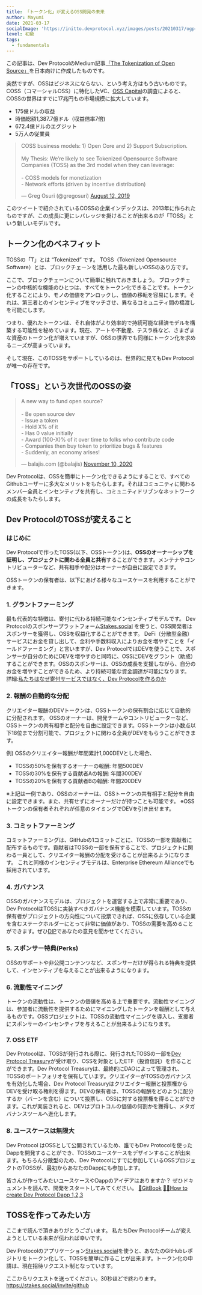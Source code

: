 ```yaml
---
title: 「トークン化」が変えるOSS開発の未来
author: Mayumi
date: 2021-03-17
socialImage: 'https://initto.devprotocol.xyz/images/posts/20210317/ogp-JP.jpg'
level: 初級
tags:
  - fundamentals
---
```


この記事は、Dev ProtocolのMedium記事[「The Tokenization of Open Source」](https://medium.com/devprtcl/the-tokenization-of-open-source-10ee0ea90607)を日本向けに作成したものです。

突然ですが、OSSはビジネスにならない、という考え方はもう古いものです。
COSS（コマーシャルOSS）に特化したVC、[OSS Capital](https://oss.capital)の調査によると、COSSの世界はすでに17兆円もの市場規模に拡大しています。

- 175億ドルの収益
- 時価総額1,387.7億ドル（収益倍率7倍)
- 672.4億ドルのエグジット
- 5万人の従業員

<blockquote class="twitter-tweet"><p lang="en" dir="ltr">COSS business models: 1) Open Core and 2) Support Subscription.<br><br>My Thesis: We’re likely to see Tokenized Opensource Software Companies (TOSS) as the 3rd model when they can leverage:<br><br>- COSS models for monetization<br>- Network efforts (driven by incentive distribution)</p>&mdash; Greg Osuri (@gregosuri) <a href="https://twitter.com/gregosuri/status/1161017263551479808?ref_src=twsrc%5Etfw">August 12, 2019</a></blockquote> <script async src="https://platform.twitter.com/widgets.js" charset="utf-8"></script>

このツイートで紹介されているCOSSの企業インデックスは、2013年に作られたものですが、この成長に更にレバレッジを掛けることが出来るのが「TOSS」という新しいモデルです。

## トークン化のベネフィット

TOSSの「T」とは “Tokenized” です。
TOSS（Tokenized Opensource Software）とは、ブロックチェーンを活用した最も新しいOSSのあり方です。

ここで、ブロックチェーンについて簡単に触れておきましょう。
ブロックチェーンの中核的な機能のひとつは、すべてをトークン化できることです。トークン化することにより、モノの価値をアンロックし、価値の移転を容易にします。それは、第三者とのインセンティブをマッチさせ、異なるコミュニティ間の橋渡しを可能にします。

つまり、優れたトークンは、それ自体がより効率的で持続可能な経済モデルを構築する可能性を秘めています。現在、アートや不動産、テスラ株など、さまざまな資産のトークン化が増えていますが、OSSの世界でも同様にトークン化を求めるニーズが高まっています。

そして現在、このTOSSをサポートしているのは、世界的に見てもDev Protocolが唯一の存在です。

## 「TOSS」という次世代のOSSの姿

<blockquote class="twitter-tweet"><p lang="en" dir="ltr">A new way to fund open source?<br><br>- Be open source dev<br>- Issue a token<br>- Hold X% of it<br>- Has 0 value initially<br>- Award (100-X)% of it over time to folks who contribute code<br>- Companies then buy token to prioritize bugs &amp; features<br>- Suddenly, an economy arises!</p>&mdash; balajis.com (@balajis) <a href="https://twitter.com/balajis/status/1326313315044192256?ref_src=twsrc%5Etfw">November 10, 2020</a></blockquote> <script async src="https://platform.twitter.com/widgets.js" charset="utf-8"></script>

Dev Protocolは、OSSを簡単にトークン化できるようにすることで、すべてのGithubユーザーに多大なメリットをもたらします。それはコミュニティに関わるメンバー全員とインセンティブを共有し、コミュニティドリブンなネットワークの成長をもたらします。

## Dev ProtocolのTOSSが変えること

### はじめに

Dev Protocolで作ったTOSS(以下、OSSトークン)は、**OSSのオーナーシップを証明し、プロジェクトに関わる全員と共有**することができます。メンテナやコントリビューターなど、共有相手や配分はオーナーが自由に設定できます。

OSSトークンの保有者は、以下にあげる様々なユースケースを利用することができます。


### 1. グラントファーミング

最も代表的な特徴は、寄付に代わる持続可能なインセンティブモデルです。
Dev Protocolのスポンサープラットフォーム[Stakes.social](https://stakes.social) を使うと、OSS開発者はスポンサーを獲得し、OSSを収益化することができます。
DeFi（分散型金融）サービスにお金を貸し出して、金利や手数料収入によりお金を増やすことを「イールドファーミング」と言いますが、Dev ProtocolではDEVを使うことで、スポンサーが自分のためにDEVを増やすのと同時に、OSSにDEVをグラント（助成）することができます。OSSのスポンサーは、OSSの成長を支援しながら、自分のお金を増やすことができるため、より持続可能な資金調達が可能になります。
詳細:[私たちはなぜ寄付サービスではなく、Dev Protocolを作るのか](https://initto.devprotocol.xyz/ja/posts/why-we-are-building-dev-protocol-not-a-donation-service/) 


### 2. 報酬の自動的な分配

クリエイター報酬のDEVトークンは、OSSトークンの保有割合に応じて自動的に分配されます。
OSSのオーナーは、開発チームやコントリビューターなど、OSSトークンの共有相手と配分を自由に設定できます。OSSトークンは小数点以下18位まで分割可能で、プロジェクトに関わる全員がDEVをもらうことができます。

例) OSSのクリエイター報酬が年間累計1,000DEVとした場合、
- TOSSの50%を保有するオーナーの報酬: 年間500DEV
- TOSSの30%を保有する貢献者Aの報酬: 年間300DEV
- TOSSの20%を保有する貢献者Bの報酬: 年間200DEV

※上記は一例であり、OSSのオーナーは、OSSトークンの共有相手と配分を自由に設定できます。また、共有せずにオーナーだけが持つことも可能です。
※OSSトークンの保有者それぞれが任意のタイミングでDEVを引き出せます。


### 3. コミットファーミング

コミットファーミングは、GitHubの1コミットごとに、TOSSの一部を貢献者に配布するものです。貢献者はTOSSの一部を保有することで、プロジェクトに関わる一員として、クリエイター報酬の分配を受けることが出来るようになります。
これと同様のインセンティブモデルは、Enterprise Ethereum Allianceでも採用されています。


### 4. ガバナンス

OSSのガバナンスモデルは、プロジェクトを運営する上で非常に重要であり、Dev ProtocolはTOSSに実装すべきガバナンス機能を模索しています。TOSSの保有者がプロジェクトの方向性について投票できれば、OSSに依存している企業を含むステークホルダーにとって非常に価値があり、TOSSの需要を高めることができます。ぜひ[DIP](https://github.com/dev-protocol/DIPs/issues)であなたの意見を聞かせてください。


### 5. スポンサー特典(Perks)

OSSのサポートや非公開コンテンツなど、スポンサーだけが得られる特典を提供して、インセンティブを与えることが出来るようになります。


### 6. 流動性マイニング

トークンの流動性は、トークンの価値を高める上で重要です。流動性マイニングは、参加者に流動性を提供するためにマイニングしたトークンを報酬として与えるものです。OSSプロジェクトは、TOSSの流動性マイニングを導入し、支援者にスポンサーのインセンティブを与えることが出来るようになります。


### 7. OSS ETF

Dev Protocolは、TOSSが発行される際に、発行されたTOSSの一部を[Dev Protocol Treasury](https://initto.devprotocol.xyz/ja/posts/what-is-treasury/)が受け取り、OSSを対象としたETF（投資信託）を作ることができます。Dev Protocol Treasuryは、最終的にDAOによって管理され、TOSSのポートフォリオを保有しています。クリエイターがTOSSのガバナンスを有効化した場合、Dev Protocol Treasuryはクリエイター報酬と投票権からDEVを受け取る権利を得ます。DEVの保有者は、TOSSの報酬をどのように配分するか（バーンを含む）について投票し、OSSに対する投票権を得ることができます。これが実装されると、DEVはプロトコルの価値の何割かを獲得し、メタガバナンスツールへ進化します。


### 8. ユースケースは無限大

Dev Protocol はOSSとして公開されているため、誰でもDev Protocolを使ったDappを開発することができ、TOSSのユースケースをデザインすることが出来ます。もちろん分散型のため、Dev Protocolにすでに参加しているOSSプロジェクトのTOSSが、最初からあなたのDappにも参加します。

皆さんが作ってみたいユースケースやDappのアイデアはありますか？
ぜひドキュメントを読んで、開発をスタートしてみてください。
[📗GitBook](https://docs.devprotocol.xyz/dev-protocol/)
[👩‍🍳How to create Dev Protocol Dapp 1,2,3](https://initto.devprotocol.xyz/ja/posts/20210226/)


## TOSSを作ってみたい方

ここまで読んで頂きありがとうございます。
私たちDev Protocolチームが変えようとしている未来が伝われば幸いです。

Dev Protocolのアプリケーション[Stakes.social](https://stakes.social)を使うと、あなたのGitHubレポジトリをトークン化して、TOSSを簡単に作ることが出来ます。トークン化の申請は、現在招待リクエスト制となっています。

ここからリクエストを送ってください。30秒ほどで終わります。
https://stakes.social/invite/github

